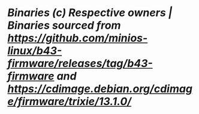 # ***Binaries (c) Respective owners | Binaries sourced from https://github.com/minios-linux/b43-firmware/releases/tag/b43-firmware and https://cdimage.debian.org/cdimage/firmware/trixie/13.1.0/***
